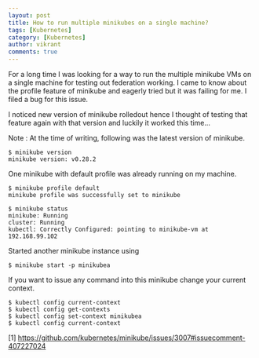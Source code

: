 ```yaml
---
layout: post
title: How to run multiple minikubes on a single machine?
tags: [Kubernetes]
category: [Kubernetes]
author: vikrant
comments: true
--- 
```


For a long time I was looking for a way to run the multiple minikube VMs on a single machine for testing out federation working. I came to know about the profile feature of minikube and eagerly tried but it was failing for me. I filed a bug for this issue. 

I noticed new version of minikube rolledout hence I thought of testing that feature again with that version and luckily it worked this time...

Note : At the time of writing, following was the latest version of minikube. 

~~~
$ minikube version
minikube version: v0.28.2
~~~

One minikube with default profile was already running on my machine. 

~~~
$ minikube profile default
minikube profile was successfully set to minikube

$ minikube status
minikube: Running
cluster: Running
kubectl: Correctly Configured: pointing to minikube-vm at 192.168.99.102
~~~

Started another minikube instance using 

~~~
$ minikube start -p minikubea
~~~

If you want to issue any command into this minikube change your current context.

~~~
$ kubectl config current-context
$ kubectl config get-contexts
$ kubectl config set-context minikubea
$ kubectl config current-context
~~~


[1] https://github.com/kubernetes/minikube/issues/3007#issuecomment-407227024

